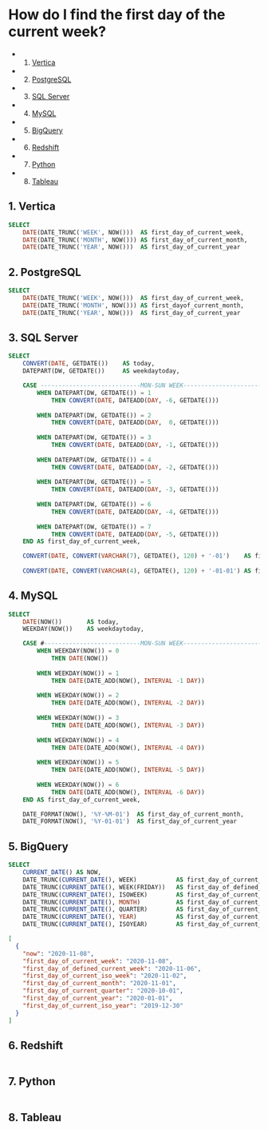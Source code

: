 # How do I find the first day of the current week?

<!-- vscode-markdown-toc -->
* 1. [Vertica](#Vertica)
* 2. [PostgreSQL](#PostgreSQL)
* 3. [SQL Server](#SQLServer)
* 4. [MySQL](#MySQL)
* 5. [BigQuery](#BigQuery)
* 6. [Redshift](#Redshift)
* 7. [Python](#Python)
* 8. [Tableau](#Tableau)

<!-- vscode-markdown-toc-config
	numbering=true
	autoSave=true
	/vscode-markdown-toc-config -->
<!-- /vscode-markdown-toc -->


##  1. <a name='Vertica'></a>Vertica

```sql
SELECT
	DATE(DATE_TRUNC('WEEK', NOW()))  AS first_day_of_current_week,
	DATE(DATE_TRUNC('MONTH', NOW())) AS first_day_of_current_month,
	DATE(DATE_TRUNC('YEAR', NOW()))  AS first_day_of_current_year
```

##  2. <a name='PostgreSQL'></a>PostgreSQL

```sql
SELECT
	DATE(DATE_TRUNC('WEEK', NOW()))  AS first_day_of_current_week,
	DATE(DATE_TRUNC('MONTH', NOW())) AS first_dayof_current_month,
	DATE(DATE_TRUNC('YEAR', NOW()))  AS first_day_of_current_year
```


##  3. <a name='SQLServer'></a>SQL Server

```sql
SELECT
	CONVERT(DATE, GETDATE()) 	AS today,
	DATEPART(DW, GETDATE()) 	AS weekdaytoday,

	CASE ----------------------------MON-SUN WEEK---------------------------------
		WHEN DATEPART(DW, GETDATE()) = 1 
			THEN CONVERT(DATE, DATEADD(DAY, -6, GETDATE()))
		
		WHEN DATEPART(DW, GETDATE()) = 2 
			THEN CONVERT(DATE, DATEADD(DAY,  0, GETDATE()))
		
		WHEN DATEPART(DW, GETDATE()) = 3 
			THEN CONVERT(DATE, DATEADD(DAY, -1, GETDATE()))
		
		WHEN DATEPART(DW, GETDATE()) = 4 
			THEN CONVERT(DATE, DATEADD(DAY, -2, GETDATE()))
		
		WHEN DATEPART(DW, GETDATE()) = 5 
			THEN CONVERT(DATE, DATEADD(DAY, -3, GETDATE()))
		
		WHEN DATEPART(DW, GETDATE()) = 6 
			THEN CONVERT(DATE, DATEADD(DAY, -4, GETDATE()))
		
		WHEN DATEPART(DW, GETDATE()) = 7 
			THEN CONVERT(DATE, DATEADD(DAY, -5, GETDATE()))
	END AS first_day_of_current_week,

	CONVERT(DATE, CONVERT(VARCHAR(7), GETDATE(), 120) + '-01')    AS first_day_of_current_month,
	
	CONVERT(DATE, CONVERT(VARCHAR(4), GETDATE(), 120) + '-01-01') AS first_day_of_current_year
```


##  4. <a name='MySQL'></a>MySQL

```sql
SELECT
	DATE(NOW())       AS today,
	WEEKDAY(NOW())    AS weekdaytoday,

	CASE #---------------------------MON-SUN WEEK--------------------------------
		WHEN WEEKDAY(NOW()) = 0 
			THEN DATE(NOW())
		
		WHEN WEEKDAY(NOW()) = 1 
			THEN DATE(DATE_ADD(NOW(), INTERVAL -1 DAY))
		
		WHEN WEEKDAY(NOW()) = 2 
			THEN DATE(DATE_ADD(NOW(), INTERVAL -2 DAY))
		
		WHEN WEEKDAY(NOW()) = 3 
			THEN DATE(DATE_ADD(NOW(), INTERVAL -3 DAY))
		
		WHEN WEEKDAY(NOW()) = 4 
			THEN DATE(DATE_ADD(NOW(), INTERVAL -4 DAY))
		
		WHEN WEEKDAY(NOW()) = 5 
			THEN DATE(DATE_ADD(NOW(), INTERVAL -5 DAY))
		
		WHEN WEEKDAY(NOW()) = 6 
			THEN DATE(DATE_ADD(NOW(), INTERVAL -6 DAY))
	END AS first_day_of_current_week,

	DATE_FORMAT(NOW(), '%Y-%M-01')  AS first_day_of_current_month,
	DATE_FORMAT(NOW(), '%Y-01-01')  AS first_day_of_current_year
```


##  5. <a name='BigQuery'></a>BigQuery
```sql
SELECT
	CURRENT_DATE() AS NOW,
	DATE_TRUNC(CURRENT_DATE(), WEEK)           AS first_day_of_current_week,
	DATE_TRUNC(CURRENT_DATE(), WEEK(FRIDAY))   AS first_day_of_defined_current_week,
	DATE_TRUNC(CURRENT_DATE(), ISOWEEK)        AS first_day_of_current_iso_week,
	DATE_TRUNC(CURRENT_DATE(), MONTH)          AS first_day_of_current_month,
	DATE_TRUNC(CURRENT_DATE(), QUARTER)        AS first_day_of_current_quarter,
	DATE_TRUNC(CURRENT_DATE(), YEAR)           AS first_day_of_current_year,
	DATE_TRUNC(CURRENT_DATE(), ISOYEAR)        AS first_day_of_current_iso_year
```
```json
[
  {
    "now": "2020-11-08",
    "first_day_of_current_week": "2020-11-08",
    "first_day_of_defined_current_week": "2020-11-06",
    "first_day_of_current_iso_week": "2020-11-02",
    "first_day_of_current_month": "2020-11-01",
    "first_day_of_current_quarter": "2020-10-01",
    "first_day_of_current_year": "2020-01-01",
    "first_day_of_current_iso_year": "2019-12-30"
  }
]
```

##  6. <a name='Redshift'></a>Redshift
```sql
```

##  7. <a name='Python'></a>Python
```python
```


##  8. <a name='Tableau'></a>Tableau
```
```